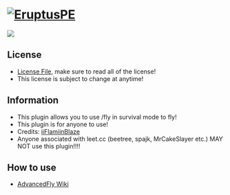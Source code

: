 # [![EruptusPE](https://i.imgur.com/kLCLfLC.png)](http://eruptuspe.tk) 

[![](https://poggit.pmmp.io/shield.state/AdvancedFly)](https://poggit.pmmp.io/p/AdvancedFly)

## License
* [License File](https://github.com/iiFlamiinBlaze/PocketMine-Plugins/blob/master/LICENSE.md), make sure to read all of the license!
* This license is subject to change at anytime! 

## Information
* This plugin allows you to use /fly in survival mode to fly!
* This plugin is for anyone to use!
* Credits: [iiFlamiinBlaze](https://github.com/iiFlamiinBlaze)
* Anyone associated with leet.cc (beetree, spajk, MrCakeSlayer etc.) MAY NOT use this plugin!!!! 

## How to use
* [AdvancedFly Wiki](https://github.com/iiFlamiinBlaze/PocketMine-Plugins/wiki/AdvancedFly)
